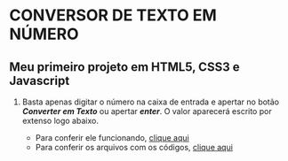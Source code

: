 # CONVERSOR DE TEXTO EM NÚMERO
## Meu primeiro projeto em HTML5, CSS3 e Javascript

1. Basta apenas digitar o número na caixa de entrada e apertar no botão __*Converter em Texto*__ ou apertar __*enter*__. O valor aparecerá escrito por extenso logo abaixo.

   * Para conferir ele funcionando, [clique aqui](https://isaacamaral.github.io/portfolio_projeto1/index.html)
   * Para conferir os arquivos com os códigos, [clique aqui](https://github.com/isaacamaral/portfolio_projeto1)
